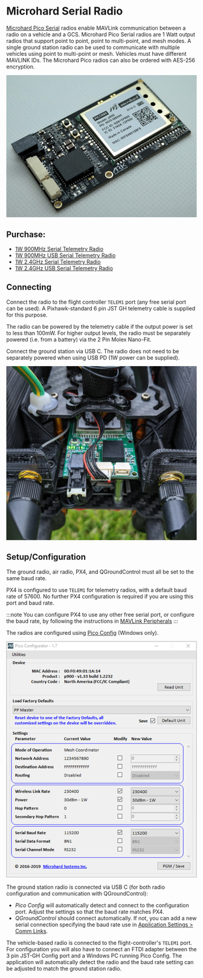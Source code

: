 # Microhard Serial Radio

[Microhard Pico Serial](http://microhardcorp.com/P900.php) radios enable MAVLink communication between a radio on a vehicle and a GCS.
Microhard Pico Serial radios are 1 Watt output radios that support point to point, point to multi-point, and mesh modes.
A single ground station radio can be used to communicate with multiple vehicles using point to multi-point or mesh.
Vehicles must have different MAVLINK IDs.
The Microhard Pico radios can also be ordered with AES-256 encryption.

![Microhard Radio](../../assets/hardware/telemetry/ark_microhard_serial.jpg)

## Purchase:

* [1W 900MHz Serial Telemetry Radio](https://arkelectron.com/product/1w-900mhz-serial-telemetry-air-radio/)
* [1W 900MHz USB Serial Telemetry Radio](https://arkelectron.com/product/1w-900mhz-serial-telemetry-ground-radio/)
* [1W 2.4GHz Serial Telemetry Radio](https://arkelectron.com/product/1w-2400mhz-serial-telemetry-radio/)
* [1W 2.4GHz USB Serial Telemetry Radio](https://arkelectron.com/product/1w-2400mhz-usb-serial-telemetry-radio/)

## Connecting

Connect the radio to the flight controller `TELEM1` port (any free serial port can be used).
A Pixhawk-standard 6 pin JST GH telemetry cable is supplied for this purpose.

The radio can be powered by the telemetry cable if the output power is set to less than 100mW.
For higher output levels, the radio must be separately powered (i.e. from a battery) via the 2 Pin Molex Nano-Fit.

Connect the ground station via USB C.
The radio does not need to be separately powered when using USB PD (1W power can be supplied).

![Microhard Radio on Vehicle](../../assets/hardware/telemetry/microhard_serial_on_vehicle.jpg)

## Setup/Configuration

The ground radio, air radio, PX4, and QGroundControl must all be set to the same baud rate.

PX4 is configured to use `TELEM1` for telemetry radios, with a default baud rate of 57600.
No further PX4 configuration is required if you are using this port and baud rate.

:::note
You can configure PX4 to use any other free serial port, or configure the baud rate, by following the instructions in [MAVLink Peripherals](../peripherals/mavlink_peripherals.md)
:::

The radios are configured using [Pico Config](https://arkelectron.com/wp-content/uploads/2020/09/PicoConfig-1.7.zip) (Windows only).

![Pico Config](../../assets/hardware/telemetry/pico_configurator.png)

The ground station radio is connected via USB C (for both radio configuration and communication with QGroundControl):
- *Pico Config* will automatically detect and connect to the configuration port.
   Adjust the settings so that the baud rate matches PX4.
- *QGroundControl* should connect automatically. If not, you can add a new serial connection specifying the baud rate use in [Application Settings > Comm Links](https://docs.qgroundcontrol.com/master/en/SettingsView/SettingsView.html).

The vehicle-based radio is connected to the flight-controller's `TELEM1` port.
For configuration you will also have to connect an FTDI adapter between the 3 pin JST-GH Config port and a Windows PC running Pico Config.
The application will automatically detect the radio and the baud rate setting can be adjusted to match the ground station radio.

